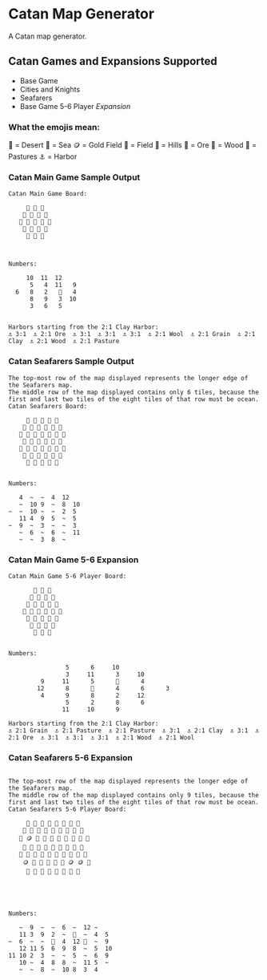 # Catan Map Generator

A Catan map generator.

## Catan Games and Expansions Supported
- Base Game
- Cities and Knights
- Seafarers
- Base Game 5-6 Player _Expansion_

### What the emojis mean:
🌵 = Desert 
🌊 = Sea 
🪙 = Gold Field
🌾 = Field 
🧱 = Hills 
🗻 = Ore 
🌳 = Wood 
🐑 = Pastures 
⚓ = Harbor

### Catan Main Game Sample Output
```
Catan Main Game Board: 

     🌳 🌳 🧱
    🗻 🐑 🌾 🌾
   🗻 🐑 🐑 🌵 🌾
    🗻 🧱 🧱 🐑
     🌾 🌳 🌳



Numbers:

     10  11  12
      5   4  11   9
  6   8   2   🌵   4
      8   9   3  10
      3   6   5


Harbors starting from the 2:1 Clay Harbor:
⚓ 3:1  ⚓ 2:1 Ore  ⚓ 3:1  ⚓ 3:1  ⚓ 3:1  ⚓ 2:1 Wool  ⚓ 2:1 Grain  ⚓ 2:1 Clay  ⚓ 2:1 Wood  ⚓ 2:1 Pasture
```
### Catan Seafarers Sample Output
```
The top-most row of the map displayed represents the longer edge of the Seafarers map.
The middle row of the map displayed contains only 6 tiles, because the first and last two tiles of the eight tiles of that row must be ocean.
Catan Seafarers Board:

     🐑 🌊 🌊 🗻 🌳
    🌊 🌾 🌾 🌊 🧱 🌳
   🌊 🌊 🌳 🌊 🌊 🐑 🌳
    🐑 🌳 🧱 🌾 🌊 🗻
   🌊 🗻 🌊 🗻 🌊 🌊 🧱
    🌊 🐑 🌊 🌾 🌊 🐑
     🌊 🌊 🧱 🌾 🌊


Numbers:

   4  ~  ~  4  12
   ~  10 9  ~  8  10
~  ~  10 ~  ~  2  5
   11 4  9  5  ~  5
~  9  ~  3  ~  ~  3
   ~  6  ~  6  ~  11
   ~  ~  3  8  ~
```

### Catan Main Game 5-6 Expansion

```
Catan Main Game 5-6 Player Board: 

       🌳 🐑 🐑
      🗻 🐑 🌾 🌳
     🌳 🌳 🗻 🌵 🌾
    🌾 🗻 🌵 🌳 🧱 🌾
     🗻 🧱 🐑 🌾 🧱
      🐑 🐑 🗻 🌳
       🧱 🌾 🧱


Numbers:

                5      6     10
                3     11      3     10
         9     11      5      🌵      4
        12      8      🌵      4      6      3
         4      9      8      2     12
                5      2      8      6
               11     10      9

Harbors starting from the 2:1 Clay Harbor:
⚓ 2:1 Grain  ⚓ 2:1 Pasture  ⚓ 2:1 Pasture  ⚓ 3:1  ⚓ 2:1 Clay  ⚓ 3:1  ⚓ 2:1 Ore  ⚓ 3:1  ⚓ 3:1  ⚓ 3:1  ⚓ 2:1 Wood  ⚓ 2:1 Wool
```

### Catan Seafarers 5-6 Expansion
```

The top-most row of the map displayed represents the longer edge of the Seafarers map.
The middle row of the map displayed contains only 9 tiles, because the first and last two tiles of the eight tiles of that row must be ocean.
Catan Seafarers 5-6 Player Board:

     🌊 🐑 🌊 🌊 🌳 🌊 🧱 🌊
    🐑 🐑 🐑 🌾 🌊 🌵 🌊 🗻 🧱
   🌊 🪙 🌊 🌊 🌵 🗻 🌾 🌵 🌊 🐑
    🧱 🐑 🧱 🌳 🌳 🌳 🌊 🗻 🌳
   🌳 🌾 🗻 🗻 🌊 🌊 🧱 🌊 🌾 🌾
    🪙 🌊 🧱 🗻 🌾 🌊 🪙 🪙 🌊
     🌊 🌊 🌾 🌊 🌳 🗻 🐑 🧱





Numbers:

   ~  9  ~  ~  6  ~  12 ~
   11 3  9  2  ~  🌵  ~  4  5
~  6  ~  ~  🌵  4  12 🌵  ~  9
   12 11 5  6  9  8  ~  5  10
11 10 2  3  ~  ~  5  ~  6  9
   10 ~  4  8  8  ~  11 5  ~
   ~  ~  8  ~  10 8  3  4

```

